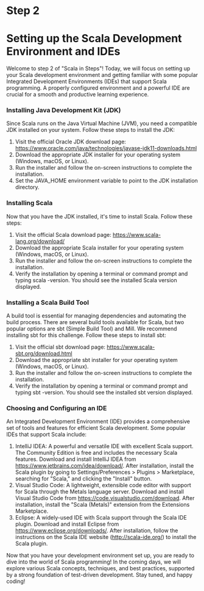 # Step 2
# Setting up the Scala Development Environment and IDEs
Welcome to step 2 of "Scala in Steps"! Today, we will focus on setting up your Scala development environment and getting familiar with some popular Integrated Development Environments (IDEs) that support Scala programming. A properly configured environment and a powerful IDE are crucial for a smooth and productive learning experience.
### Installing Java Development Kit (JDK)
Since Scala runs on the Java Virtual Machine (JVM), you need a compatible JDK installed on your system. Follow these steps to install the JDK:
1. Visit the official Oracle JDK download page: https://www.oracle.com/java/technologies/javase-jdk11-downloads.html
2. Download the appropriate JDK installer for your operating system (Windows, macOS, or Linux).
3. Run the installer and follow the on-screen instructions to complete the installation.
4. Set the JAVA_HOME environment variable to point to the JDK installation directory.
### Installing Scala
Now that you have the JDK installed, it's time to install Scala. Follow these steps:
1. Visit the official Scala download page: https://www.scala-lang.org/download/
2. Download the appropriate Scala installer for your operating system (Windows, macOS, or Linux).
3. Run the installer and follow the on-screen instructions to complete the installation.
4. Verify the installation by opening a terminal or command prompt and typing scala -version. You should see the installed Scala version displayed.
### Installing a Scala Build Tool
A build tool is essential for managing dependencies and automating the build process. There are several build tools available for Scala, but two popular options are sbt (Simple Build Tool) and Mill. We recommend installing sbt for this challenge. Follow these steps to install sbt:
1. Visit the official sbt download page: https://www.scala-sbt.org/download.html
2. Download the appropriate sbt installer for your operating system (Windows, macOS, or Linux).
3. Run the installer and follow the on-screen instructions to complete the installation.
4. Verify the installation by opening a terminal or command prompt and typing sbt -version. You should see the installed sbt version displayed.
### Choosing and Configuring an IDE
An Integrated Development Environment (IDE) provides a comprehensive set of tools and features for efficient Scala development. Some popular IDEs that support Scala include:
1. IntelliJ IDEA: A powerful and versatile IDE with excellent Scala support. The Community Edition is free and includes the necessary Scala features. Download and install IntelliJ IDEA from https://www.jetbrains.com/idea/download/. After installation, install the Scala plugin by going to Settings/Preferences > Plugins > Marketplace, searching for "Scala," and clicking the "Install" button.
2. Visual Studio Code: A lightweight, extensible code editor with support for Scala through the Metals language server. Download and install Visual Studio Code from https://code.visualstudio.com/download. After installation, install the "Scala (Metals)" extension from the Extensions Marketplace.
3. Eclipse: A widely-used IDE with Scala support through the Scala IDE plugin. Download and install Eclipse from https://www.eclipse.org/downloads/. After installation, follow the instructions on the Scala IDE website (http://scala-ide.org/) to install the Scala plugin.

Now that you have your development environment set up, you are ready to dive into the world of Scala programming! In the coming days, we will explore various Scala concepts, techniques, and best practices, supported by a strong foundation of test-driven development. Stay tuned, and happy coding!